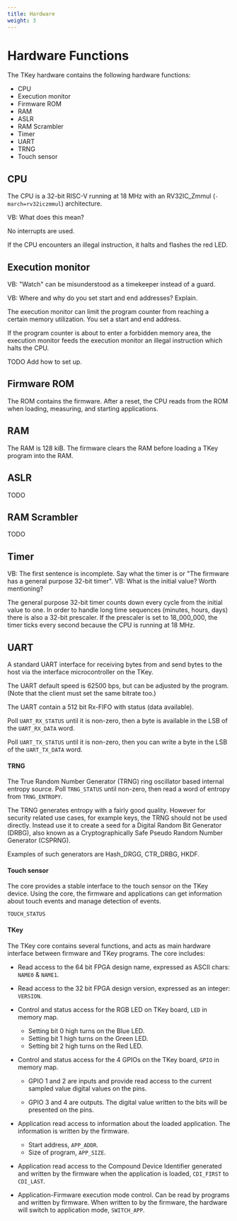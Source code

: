 ```yaml
---
title: Hardware
weight: 3
---
```


# Hardware Functions

The TKey hardware contains the following hardware functions:
* CPU
* Execution monitor
* Firmware ROM
* RAM
* ASLR
* RAM Scrambler
* Timer
* UART
* TRNG
* Touch sensor

## CPU

The CPU is a 32-bit RISC-V running at 18 MHz with an RV32IC_Zmmul
(`-march=rv32iczmmul`) architecture.

VB: What does this mean?

No interrupts are used.

If the CPU encounters an illegal instruction, it halts and flashes the red LED.

## Execution monitor

VB: "Watch" can be misunderstood as a timekeeper instead of a guard.

VB: Where and why do you set start and end addresses? Explain.

The execution monitor can limit the program counter from reaching a certain memory utilization. You set a start and end address.

If the program counter is about to enter a forbidden memory area, the execution monitor feeds the execution monitor an illegal instruction which halts the CPU.

TODO Add how to set up.

## Firmware ROM

The ROM contains the firmware. After a reset, the CPU reads
from the ROM when loading, measuring, and starting applications.

## RAM

The RAM is 128 kiB. 
The firmware clears the RAM before loading a TKey program into the RAM.

## ASLR

TODO

## RAM Scrambler

TODO

## Timer

VB: The first sentence is incomplete. Say what the timer is or 
"The firmware has a general purpose 32-bit timer".
VB: What is the initial value? Worth mentioning?

The general purpose 32-bit timer counts down every cycle
from the initial value to one. In order to handle long time sequences
(minutes, hours, days) there is also a 32-bit prescaler. 
If the prescaler is set to 18_000_000, the timer ticks every second
because the CPU is running at 18 MHz.

## UART

A standard UART interface for receiving bytes from and send bytes
to the host via the interface microcontroller on the TKey.

The UART default speed is 62500 bps, but can be adjusted by the
program. (Note that the client must set the same bitrate too.)

The UART contain a 512 bit Rx-FIFO with status (data available).

Poll `UART_RX_STATUS` until it is non-zero, then a byte is available
in the LSB of the `UART_RX_DATA` word.

Poll `UART_TX_STATUS` until it is non-zero, then you can write a byte
in the LSB of the `UART_TX_DATA` word.

#### TRNG

The True Random Number Generator (TRNG) ring oscillator based internal
entropy source. Poll `TRNG_STATUS` until non-zero, then read a word of
entropy from `TRNG_ENTROPY`.

The TRNG generates entropy with a fairly good quality. However for
security related use cases, for example keys, the TRNG should not be
used directly. Instead use it to create a seed for a Digital Random
Bit Generator (DRBG), also known as a Cryptographically Safe Pseudo
Random Number Generator (CSPRNG).

Examples of such generators are Hash\_DRGG, CTR\_DRBG, HKDF.

#### Touch sensor

The core provides a stable interface to the touch sensor on the
TKey device. Using the core, the firmware and applications can
get information about touch events and manage detection of
events.

`TOUCH_STATUS`

#### TKey

The TKey core contains several functions, and acts as main hardware
interface between firmware and TKey programs. The core includes:

- Read access to the 64 bit FPGA design name, expressed as ASCII
  chars: `NAME0` & `NAME1`.
- Read access to the 32 bit FPGA design version, expressed as an
  integer: `VERSION`.

- Control and status access for the RGB LED on TKey board, `LED` in
  memory map.
  - Setting bit 0 high turns on the Blue LED.
  - Setting bit 1 high turns on the Green LED.
  - Setting bit 2 high turns on the Red LED.

- Control and status access for the 4 GPIOs on the TKey board, `GPIO`
  in memory map.
  - GPIO 1 and 2 are inputs and provide read access to the
    current sampled value digital values on the pins.

  - GPIO 3 and 4 are outputs. The digital value written to
    the bits will be presented on the pins.

- Application read access to information about the loaded
  application. The information is written by the firmware.
  - Start address, `APP_ADDR`.
  - Size of program, `APP_SIZE`.

- Application read access to the Compound Device Identifier generated
  and written by the firmware when the application is loaded,
  `CDI_FIRST` to `CDI_LAST`.

- Application-Firmware execution mode control. Can be read by programs
  and written by firmware. When written to by the firmware, the
  hardware will switch to application mode, `SWITCH_APP`.
